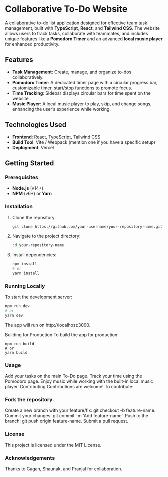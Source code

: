 # Collaborative To-Do Website

A collaborative to-do list application designed for effective team task management, built with **TypeScript**, **React**, and **Tailwind CSS**. The website allows users to track tasks, collaborate with teammates, and includes unique features like a **Pomodoro Timer** and an advanced **local music player** for enhanced productivity.

## Features

- **Task Management**: Create, manage, and organize to-dos collaboratively.
- **Pomodoro Timer**: A dedicated timer page with a circular progress bar, customizable timer, start/stop functions to promote focus.
- **Time Tracking**: Sidebar displays circular bars for time spent on the website.
- **Music Player**: A local music player to play, skip, and change songs, enhancing the user’s experience while working.
  
## Technologies Used

- **Frontend**: React, TypeScript, Tailwind CSS
- **Build Tool**: Vite / Webpack (mention one if you have a specific setup)
- **Deployment**: Vercel

## Getting Started

### Prerequisites

- **Node.js** (v14+)
- **NPM** (v6+) or **Yarn**

### Installation

1. Clone the repository:
    ```bash
    git clone https://github.com/your-username/your-repository-name.git
    ```
2. Navigate to the project directory:
    ```bash
    cd your-repository-name
    ```
3. Install dependencies:
    ```bash
    npm install
    # or
    yarn install
    ```

### Running Locally

To start the development server:
```bash
npm run dev
# or
yarn dev
```
The app will run on http://localhost:3000.

Building for Production
To build the app for production:

```
npm run build
# or
yarn build
```

### Usage
  Add your tasks on the main To-Do page.
  Track your time using the Pomodoro page.
  Enjoy music while working with the built-in local music player.
  Contributing
  Contributions are welcome! To contribute:

### Fork the repository.
  Create a new branch with your feature/fix: git checkout -b feature-name.
  Commit your changes: git commit -m 'Add feature-name'.
  Push to the branch: git push origin feature-name.
  Submit a pull request.
### License
  This project is licensed under the MIT License.

### Acknowledgements
  Thanks to Gagan, Shaunak, and Pranjal for collaboration.

